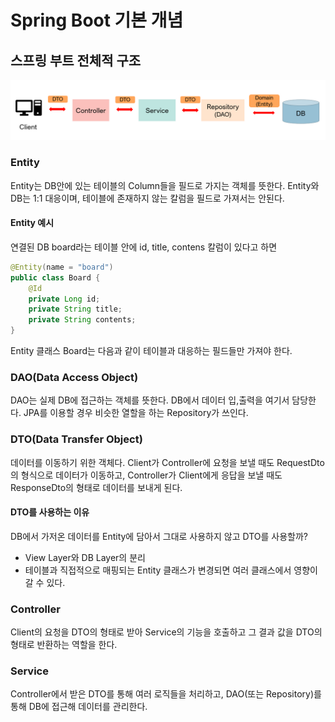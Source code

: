 # Spring Boot 기본 개념
## 스프링 부트 전체적 구조
![image](./image/spring_boot_basic/1.png)<br/>

### Entity
Entity는 DB안에 있는 테이블의 Column들을 필드로 가지는 객체를 뜻한다. Entity와 DB는 1:1 대응이며, 테이블에 존재하지 않는 칼럼을 필드로 가져서는 안된다.<br/>

#### Entity 예시
연결된 DB board라는 테이블 안에 id, title, contens 칼럼이 있다고 하면<br/>
```java
@Entity(name = "board")
public class Board {
    @Id
    private Long id;
    private String title;
    private String contents;
}
```
Entity 클래스 Board는 다음과 같이 테이블과 대응하는 필드들만 가져야 한다.<br/>

### DAO(Data Access Object)
DAO는 실제 DB에 접근하는 객체를 뜻한다. DB에서 데이터 입,출력을 여기서 담당한다. JPA를 이용할 경우 비슷한 열할을 하는 Repository가 쓰인다. <br/>

### DTO(Data Transfer Object)
데이터를 이동하기 위한 객체다. Client가 Controller에 요청을 보낼 때도 RequestDto의 형식으로 데이터가 이동하고, Controller가 Client에게 응답을 보낼 때도 ResponseDto의 형태로 데이터를 보내게 된다.

#### DTO를 사용하는 이유
DB에서 가저온 데이터를 Entity에 담아서 그대로 사용하지 않고 DTO를 사용할까?<br/>

- View Layer와 DB Layer의 분리
- 테이블과 직접적으로 매핑되는 Entity 클래스가 변경되면 여러 클래스에서 영향이 갈 수 있다.


### Controller
Client의 요청을 DTO의 형태로 받아 Service의 기능을 호출하고 그 결과 값을 DTO의 형태로 반환하는 역할을 한다.

### Service
Controller에서 받은 DTO를 통해 여러 로직들을 처리하고, DAO(또는 Repository)를 통해 DB에 접근해 데이터를 관리한다.